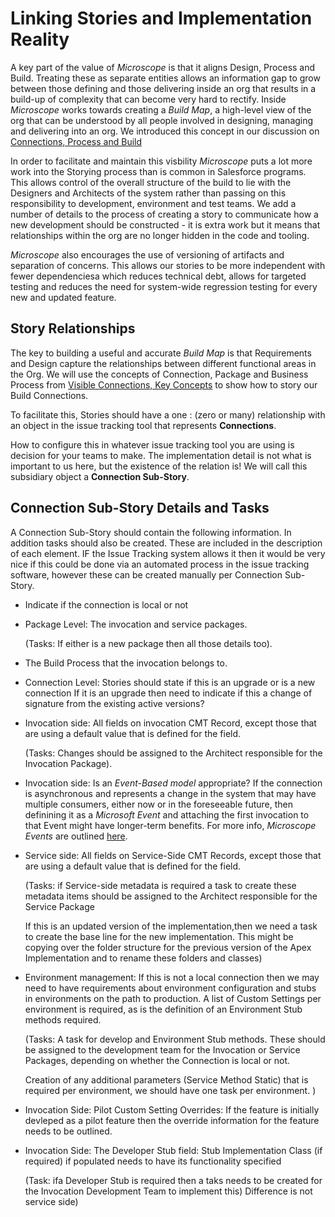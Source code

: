
# Linking Stories and Implementation Reality

A key part of the value of *Microscope*
 is that it aligns Design, Process and Build. Treating these as separate entities allows an information gap to grow between those defining and those delivering inside an org that results in a build-up of complexity that can become very hard to rectify. Inside *Microscope* works towards creating a *Build Map*, a high-level view of the org that can be understood by all people involved in designing, managing and delivering into an org. We introduced this concept in our discussion on [Connections, Process and Build](../solution/ConnectionsProcessBuild.md)

In order to facilitate and maintain this visbility *Microscope* puts a lot more work into the Storying process than is common in Salesforce programs. This allows control of the overall structure of the build to lie with the Designers and Architects of the system rather than passing on this responsibility to development, environment and test teams. We add a number of details to the process of creating a story to communicate how a new development should be constructed - it is extra work but it means that relationships within the org are no longer hidden in the code and tooling.

*Microscope* also encourages the use of versioning of artifacts and separation of concerns. This allows our stories to be more independent with fewer dependenciesa which reduces technical debt, allows for targeted testing and reduces the need for system-wide regression testing for every new and updated feature.



## Story Relationships

The key to building a useful and accurate *Build Map* is that Requirements and Design capture the relationships between different functional areas in the Org. We will use the concepts of Connection, Package and Business Process from [Visible Connections, Key Concepts](../solution/VisibleConnections.md) to show how to story our Build Connections.


To facilitate this, 
Stories should have a one : (zero or many) relationship with an object in the issue tracking tool that represents **Connections**.

How to configure this in whatever issue tracking tool you are using is decision for your teams to make. The implementation detail is not what is important to us here, but the existence of the relation is! We will call this subsidiary object a **Connection Sub-Story**.



## Connection Sub-Story Details and Tasks


A Connection Sub-Story should contain the following information. In addition tasks should also be created. These are included in the description of each element. IF the Issue Tracking system allows it then it would be very nice if this could be done via an automated process in the issue tracking software, however these can be created manually per Connection Sub-Story.

- Indicate if the connection is local or not

- Package Level: The invocation and service packages. 

    (Tasks: If either is a new package then all those details too).

- The Build Process that the invocation belongs to.

- Connection Level: Stories should state if this is an upgrade or is a new connection
If it is an upgrade then need to indicate if this a change of signature from the existing active versions?

- Invocation side: All fields on invocation CMT Record, except those that are using a default value that is defined for the field. 

    (Tasks: Changes should be assigned to the Architect responsible for the Invocation Package).

- Invocation side: Is an *Event-Based model* appropriate? If the connection is asynchronous and represents a change in the system that may have multiple consumers, either now or in the foreseeable future, then definining it as a *Microsoft Event* and attaching the first invocation to that Event might have longer-term benefits. For more info, *Microscope Events* are outlined [here](../use-cases/Events.md).  


- Service side: All fields on Service-Side CMT Records, except those that are using a default value that is defined for the field. 

    (Tasks: if Service-side metadata is required a task to create these metadata items should be assigned to the Architect responsible for the Service Package
    
    If this is an updated version of the implementation,then we need a task to create the base line for the new implementation. This might be copying over the folder structure for the previous version of the Apex Implementation and to rename these folders and classes)

- Environment management: If this is not a local connection then we may need to have requirements about environment configuration and stubs in environments on the path to production. A list of Custom Settings per environment is required, as is the definition of an Environment Stub methods required. 
    
    (Tasks: A task for develop and Environment Stub methods. These should be assigned to the development team for the Invocation or Service Packages, depending on whether the Connection is local or not.

    Creation of any additional parameters (Service Method Static) that is required per environment, we should have one task per environment.
)

- Invocation Side: Pilot Custom Setting Overrides: If the feature is initially devleped as a pilot feature then the override information for the feature needs to be outlined.




- Invocation Side: The Developer Stub field: Stub Implementation Class (if required) if populated needs to have its functionality specified 

    (Task: ifa Developer Stub is required then a taks needs to be created for the Invocation Development Team to implement this)
Difference is not service side)


